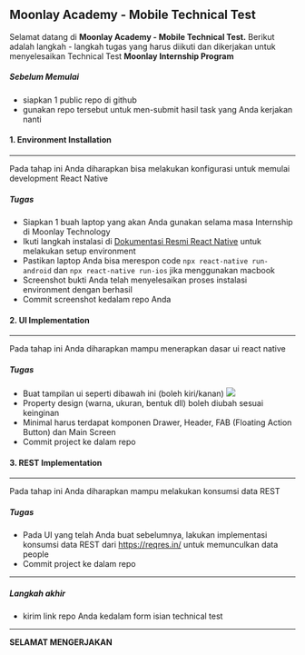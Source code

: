 
## Moonlay Academy - Mobile Technical Test

Selamat datang di **Moonlay Academy - Mobile Technical Test.**
Berikut adalah langkah - langkah tugas yang harus diikuti dan dikerjakan untuk menyelesaikan Technical Test **Moonlay Internship Program**
##### Sebelum Memulai
- siapkan 1 public repo di github
- gunakan repo tersebut untuk men-submit hasil task yang Anda kerjakan nanti

#### 1. Environment Installation
------------
Pada tahap ini Anda diharapkan bisa melakukan konfigurasi untuk memulai development React Native
##### Tugas
- Siapkan 1 buah laptop yang akan Anda gunakan selama masa Internship di Moonlay Technology
- Ikuti langkah instalasi di [Dokumentasi Resmi React Native](https://reactnative.dev/docs/environment-setup "Dokumentasi Resmi React Native") untuk melakukan setup environment
- Pastikan laptop Anda bisa merespon code `npx react-native run-android` dan `npx react-native run-ios` jika menggunakan macbook
- Screenshot bukti Anda telah menyelesaikan proses instalasi environment dengan berhasil
- Commit screenshot kedalam repo Anda

#### 2. UI Implementation
------------
Pada tahap ini Anda diharapkan mampu menerapkan dasar ui react native
##### Tugas
- Buat tampilan ui seperti dibawah ini (boleh kiri/kanan)
![](https://cdn.dribbble.com/users/666751/screenshots/4464496/friend_list_ui.png)
- Property design (warna, ukuran, bentuk dll) boleh diubah sesuai keinginan
- Minimal harus terdapat komponen Drawer, Header, FAB (Floating Action Button) dan Main Screen
- Commit project ke dalam repo

#### 3. REST Implementation
------------
Pada tahap ini Anda diharapkan mampu melakukan konsumsi data REST
##### Tugas
- Pada UI yang telah Anda buat sebelumnya, lakukan implementasi konsumsi data REST dari https://reqres.in/ untuk memunculkan data people
- Commit project ke dalam repo

------------
##### Langkah akhir
- kirim link repo Anda kedalam form isian technical test

------------
**SELAMAT MENGERJAKAN**
